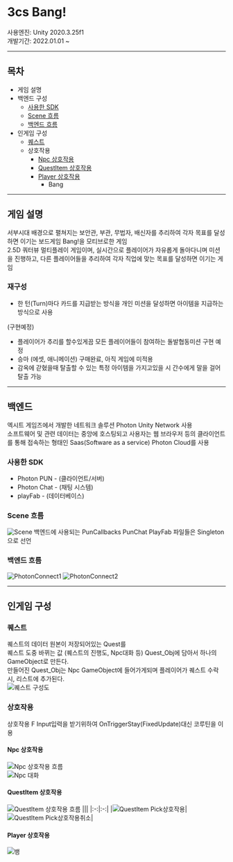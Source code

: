 # 3cs Bang!  

사용엔진: Unity 2020.3.25f1  
개발기간: 2022.01.01 ~

---
## 목차

+ 게임 설명
+ 백엔드 구성  
  * [사용한 SDK](#사용한-SDK)  
  * [Scene 흐름](#Scene-흐름)  
  * [백엔드 흐름](#백엔드-흐름)  
+ 인게임 구성
  * [퀘스트](#퀘스트)
  * 상호작용
    - [Npc 상호작용](#Npc-상호작용)  
    - [QuestItem 상호작용](#QuestItem-상호작용)  
    - [Player 상호작용](#Player-상호작용)
      + Bang

---
## 게임 설명  
서부시대 배경으로 펼쳐지는 보안관, 부관, 무법자, 배신자를 추리하여 각자 목표를 달성하면 이기는 보드게임 Bang!을 모티브로한 게임  
2.5D 쿼터뷰 멀티플레이 게임이며, 실시간으로 플레이어가 자유롭게 돌아다니며 미션을 진행하고, 다른 플레이어들을 추리하여 각자 직업에 맞는 목표를 달성하면 이기는 게임

### 재구성  
+ 한 턴(Turn)마다 카드를 지급받는 방식을 개인 미션을 달성하면 아이템을 지급하는 방식으로 사용  


(구현예정)
+ 플레이어가 추리를 할수있게끔 모든 플레이어들이 참여하는 돌발협동미션 구현 예정  
+ 승마 (에셋, 애니메이션) 구매완료, 아직 게임에 미적용  
+ 감옥에 갇혔을때 탈출할 수 있는 특정 아이템을 가지고있을 시 간수에게 말을 걸어 탈출 가능   

---
## 백엔드 

엑시트 게임즈에서 개발한 네트워크 솔루션 Photon Unity Network 사용  
소프트웨어 및 관련 데이터는 중앙에 호스팅되고 사용자는 웹 브라우저 등의 클라이언트를 통해 접속하는 형태인 Saas(Software as a service) Photon Cloud를 사용  

### 사용한 SDK
+ Photon PUN - (클라이언트/서버)
+ Photon Chat - (채팅 시스템)
+ playFab - (데이터베이스)


### Scene 흐름
![Scene](https://user-images.githubusercontent.com/22339727/159645968-c2dbe87d-9702-40c5-9f3b-4857777bc3c9.jpeg)
백엔드에 사용되는 PunCallbacks PunChat PlayFab 파일들은 Singleton으로 선언

### 백엔드 흐름
![PhotonConnect1](https://user-images.githubusercontent.com/22339727/159645959-60d4f109-49c6-41b9-b9de-d7fc9399d3e4.jpg)
![PhotonConnect2](https://user-images.githubusercontent.com/22339727/159645964-9905a2bf-f7de-45e0-b44e-4373e2dbaba5.jpg)

---
## 인게임 구성  

### 퀘스트  
퀘스트의 데이터 원본이 저장되어있는 Quest를  
퀘스트 도중 바뀌는 값 (퀘스트의 진행도, Npc대화 등) Quest_Obj에 담아서 하나의 GameObject로 만든다.  
만들어진 Quest_Obj는 Npc GameObject에 들어가게되며 플레이어가 퀘스트 수락 시, 리스트에 추가된다.  
![퀘스트 구성도](https://user-images.githubusercontent.com/22339727/160859551-d0bb5162-6c2f-47ed-9bf7-a47739547090.PNG)

### 상호작용
상호작용 F Input입력을 받기위하여 OnTriggerStay(FixedUpdate)대신 코루틴을 이용

#### Npc 상호작용
![Npc 상호작용 흐름](https://user-images.githubusercontent.com/22339727/159644683-921775a5-1421-4037-8174-f4b635412f2b.png)  
![Npc 대화](https://user-images.githubusercontent.com/22339727/159643990-4427f59b-004d-42bd-838d-43b42b321c96.gif)  

#### QuestItem 상호작용  
![QuestItem 상호작용 흐름](https://user-images.githubusercontent.com/22339727/159644700-65a9d7f6-0776-4582-aaef-daa4a6992590.png) 
|||
|:-:|:-:|
|![QuestItem Pick상호작용](https://user-images.githubusercontent.com/22339727/159646259-781ebe61-6de4-4171-9daf-00fc62f9afc3.gif)|![QuestItem Pick상호작용취소](https://user-images.githubusercontent.com/22339727/160849044-50218f5c-3d11-4e80-b363-6ecf8a487e92.gif)|

#### Player 상호작용
![뱅](https://user-images.githubusercontent.com/22339727/162130209-2028d1d0-e485-4fbd-b72f-68c62bb981be.gif)
